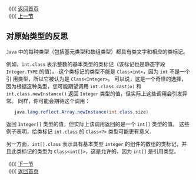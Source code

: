《《《 [返回首页](../README.md)       <br/>
《《《 [上一节](02_Reflected_Types_are_Reifiable_Types.md)

## 对原始类型的反思

`Java` 中的每种类型（包括基元类型和数组类型）都具有类文字和相应的类标记。

例如，`int.class` 表示整数的基本类型的类标记（该标记也是静态字段 `Integer.TYPE` 的值）。 这个类标记的类型不能是 `Class<int>`，因为 `int` 不是一个引
用类型，所以它被认为是 `Class<Integer>`。 可以说，这是一个奇怪的选择，因为根据这种类型，您可能期望调用 `int.class.cast(o)` 和 
`int.class.newInstance()` 返回 `Integer` 类型的值，但实际上这些调用会引发异常。 同样，你可能会期待这个调用：

```java
   java.lang.reflect.Array.newInstance(int.class,size)
```

返回 `Integer[]` 类型的值，但实际上该调用返回的是一个 `int[]` 类型的值。 这些例子表明，给类标记 `int.class` 的 `Class<?>` 类型可能更有意义.

另一方面，`int[].class` 表示具有基本类型 `integer` 的组件的数组的类标记，并且此类标记的类型为 `Class<int[]>`，这是允许的，因为 `int[]` 是引用类型。

《《《 [下一节](04_A_Generic_Reflection_Library.md)      <br/>
《《《 [返回首页](../README.md)
